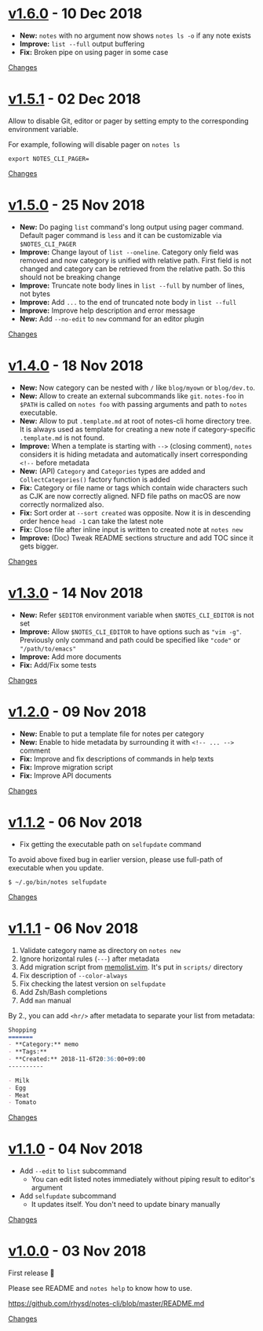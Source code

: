 <a name="v1.6.0"></a>
# [v1.6.0](https://github.com/rhysd/notes-cli/releases/tag/v1.6.0) - 10 Dec 2018

- **New:** `notes` with no argument now shows `notes ls -o` if any note exists
- **Improve:** `list --full` output buffering
- **Fix:** Broken pipe on using pager in some case

[Changes][v1.6.0]


<a name="v1.5.1"></a>
# [v1.5.1](https://github.com/rhysd/notes-cli/releases/tag/v1.5.1) - 02 Dec 2018

Allow to disable Git, editor or pager by setting empty to the corresponding environment variable.

For example, following will disable pager on `notes ls`

```
export NOTES_CLI_PAGER=
```

[Changes][v1.5.1]


<a name="v1.5.0"></a>
# [v1.5.0](https://github.com/rhysd/notes-cli/releases/tag/v1.5.0) - 25 Nov 2018

- **New:** Do paging `list` command's long output using pager command. Default pager command is `less` and it can be customizable via `$NOTES_CLI_PAGER`
- **Improve:** Change layout of `list --oneline`. Category only field was removed and now category is unified with relative path. First field is not changed and category can be retrieved from the relative path. So this should not be breaking change
- **Improve:** Truncate note body lines in `list --full` by number of lines, not bytes
- **Improve:** Add `...` to the end of truncated note body in `list --full`
- **Improve:** Improve help description and error message
- **New:** Add `--no-edit` to `new` command for an editor plugin

[Changes][v1.5.0]


<a name="v1.4.0"></a>
# [v1.4.0](https://github.com/rhysd/notes-cli/releases/tag/v1.4.0) - 18 Nov 2018

- **New:** Now category can be nested with `/` like `blog/myown` or `blog/dev.to`.
- **New:** Allow to create an external subcommands like `git`. `notes-foo` in `$PATH` is called on `notes foo` with passing arguments and path to `notes` executable.
- **New:** Allow to put `.template.md` at root of notes-cli home directory tree. It is always used as template for creating a new note if category-specific `.template.md` is not found.
- **Improve:** When a template is starting with `-->` (closing comment), `notes` considers it is hiding metadata and automatically insert corresponding `<!--` before metadata
- **New:** (API) `Category` and `Categories` types are added and `CollectCategories()` factory function is added
- **Fix:** Category or file name or tags which contain wide characters such as CJK are now correctly aligned. NFD file paths on macOS are now correctly normalized also.
- **Fix:** Sort order at `--sort created` was opposite. Now it is in descending order hence `head -1` can take the latest note
- **Fix:** Close file after inline input is written to created note at `notes new`
- **Improve:** (Doc) Tweak README sections structure and add TOC since it gets bigger.

[Changes][v1.4.0]


<a name="v1.3.0"></a>
# [v1.3.0](https://github.com/rhysd/notes-cli/releases/tag/v1.3.0) - 14 Nov 2018

- **New:** Refer `$EDITOR` environment variable when `$NOTES_CLI_EDITOR` is not set
- **Improve:** Allow `$NOTES_CLI_EDITOR` to have options such as `"vim -g"`. Previously only command and path could be specified like `"code"` or `"/path/to/emacs"`
- **Improve:** Add more documents
- **Fix:** Add/Fix some tests

[Changes][v1.3.0]


<a name="v1.2.0"></a>
# [v1.2.0](https://github.com/rhysd/notes-cli/releases/tag/v1.2.0) - 09 Nov 2018

- **New:** Enable to put a template file for notes per category
- **New:** Enable to hide metadata by surrounding it with `<!-- ... -->` comment
- **Fix:** Improve and fix descriptions of commands in help texts
- **Fix:** Improve migration script
- **Fix:** Improve API documents

[Changes][v1.2.0]


<a name="v1.1.2"></a>
# [v1.1.2](https://github.com/rhysd/notes-cli/releases/tag/v1.1.2) - 06 Nov 2018

- Fix getting the executable path on `selfupdate` command

To avoid above fixed bug in earlier version, please use full-path of executable when you update.

```
$ ~/.go/bin/notes selfupdate
```

[Changes][v1.1.2]


<a name="v1.1.1"></a>
# [v1.1.1](https://github.com/rhysd/notes-cli/releases/tag/v1.1.1) - 06 Nov 2018

1. Validate category name as directory on `notes new`
2. Ignore horizontal rules (`---`) after metadata
3. Add migration script from [memolist.vim](https://github.com/glidenote/memolist.vim). It's put in `scripts/` directory
4. Fix description of `--color-always`
5. Fix checking the latest version on `selfupdate`
6. Add Zsh/Bash completions
7. Add `man` manual

By 2., you can add `<hr/>` after metadata to separate your list from metadata:

```markdown
Shopping
=======
- **Category:** memo
- **Tags:**
- **Created:** 2018-11-6T20:36:00+09:00
----------

- Milk
- Egg
- Meat
- Tomato
```

[Changes][v1.1.1]


<a name="v1.1.0"></a>
# [v1.1.0](https://github.com/rhysd/notes-cli/releases/tag/v1.1.0) - 04 Nov 2018

- Add `--edit` to `list` subcommand
  - You can edit listed notes immediately without piping result to editor's argument
- Add `selfupdate` subcommand
  - It updates itself. You don't need to update binary manually

[Changes][v1.1.0]


<a name="v1.0.0"></a>
# [v1.0.0](https://github.com/rhysd/notes-cli/releases/tag/v1.0.0) - 03 Nov 2018

First release :tada:

Please see README and `notes help` to know how to use.

https://github.com/rhysd/notes-cli/blob/master/README.md

[Changes][v1.0.0]


[v1.6.0]: https://github.com/rhysd/notes-cli/compare/v1.5.1...v1.6.0
[v1.5.1]: https://github.com/rhysd/notes-cli/compare/v1.5.0...v1.5.1
[v1.5.0]: https://github.com/rhysd/notes-cli/compare/v1.4.0...v1.5.0
[v1.4.0]: https://github.com/rhysd/notes-cli/compare/v1.3.0...v1.4.0
[v1.3.0]: https://github.com/rhysd/notes-cli/compare/v1.2.0...v1.3.0
[v1.2.0]: https://github.com/rhysd/notes-cli/compare/v1.1.2...v1.2.0
[v1.1.2]: https://github.com/rhysd/notes-cli/compare/v1.1.1...v1.1.2
[v1.1.1]: https://github.com/rhysd/notes-cli/compare/v1.1.0...v1.1.1
[v1.1.0]: https://github.com/rhysd/notes-cli/compare/v1.0.0...v1.1.0
[v1.0.0]: https://github.com/rhysd/notes-cli/tree/v1.0.0

 <!-- Generated by changelog-from-release -->
